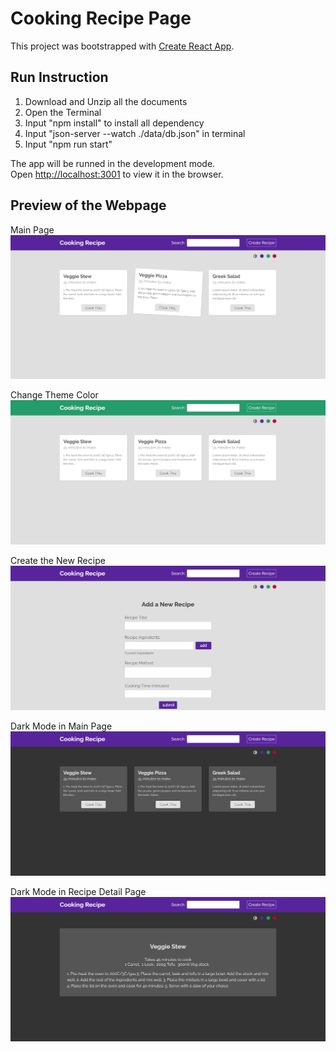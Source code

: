 # Cooking Recipe Page

This project was bootstrapped with [Create React App](https://github.com/facebook/create-react-app).

## Run Instruction

1. Download and Unzip all the documents
2. Open the Terminal
3. Input "npm install" to install all dependency
4. Input "json-server --watch ./data/db.json" in terminal
5. Input "npm run start"

The app will be runned in the development mode.\
Open [http://localhost:3001](http://localhost:3001) to view it in the browser.

## Preview of the Webpage
Main Page
![preview1](public\preview1.png)

Change Theme Color
![preview5](public\preview5.png)

Create the New Recipe
![preview2](public\preview2.png)

Dark Mode in Main Page
![preview3](public\preview3.png)

Dark Mode in Recipe Detail Page
![preview4](public\preview4.png)
